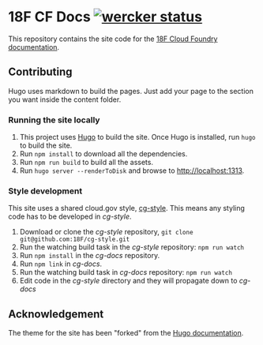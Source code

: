# 18F CF Docs [![wercker status](https://app.wercker.com/status/b53005d7e69162205a5c9b63f3d65029/s/master "wercker status")](https://app.wercker.com/project/bykey/b53005d7e69162205a5c9b63f3d65029)

This repository contains the site code for the [18F Cloud Foundry documentation](http://docs.cloudfoundry.org/).

## Contributing

Hugo uses markdown to build the pages. Just add your page to the section you want inside the content folder.

### Running the site locally

1. This project uses [Hugo](https://gohugo.io) to build the site. Once Hugo is installed, run `hugo` to build the site.
2. Run `npm install` to download all the dependencies.
3. Run `npm run build` to build all the assets.
4. Run `hugo server --renderToDisk` and browse to [http://localhost:1313](http://localhost:1313).

### Style development

This site uses a shared cloud.gov style, [cg-style](https://github.com/18F/cg-style). This means any styling code has to be developed in *cg-style*.

1. Download or clone the *cg-style* repository, `git clone git@github.com:18F/cg-style.git`
2. Run the watching build task in the *cg-style* repository: `npm run watch`
3. Run `npm install` in the *cg-docs* repository.
4. Run `npm link` in *cg-docs*.
5. Run the watching build task in *cg-docs* repository: `npm run watch`
6. Edit code in the *cg-style* directory and they will propagate down to *cg-docs*

## Acknowledgement

The theme for the site has been "forked" from the [Hugo documentation](https://gohugo.io/overview/introduction/).
